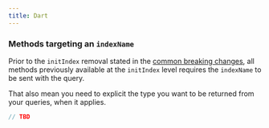```yaml
---
title: Dart
---
```


### Methods targeting an `indexName`

Prior to the `initIndex` removal stated in the [common breaking changes](/docs/clients/migration-guides/#common-breaking-changes), all methods previously available at the `initIndex` level requires the `indexName` to be sent with the query.

That also mean you need to explicit the type you want to be returned from your queries, when it applies.

```dart
// TBD
```

